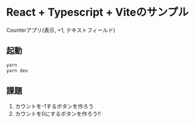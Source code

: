 # React + Typescript + Viteのサンプル

Counterアプリ(表示, +1, テキストフィールド)

## 起動
```bash
yarn
yarn dev
```

## 課題
1. カウントを-1するボタンを作ろう
2. カウントを0にするボタンを作ろう!!